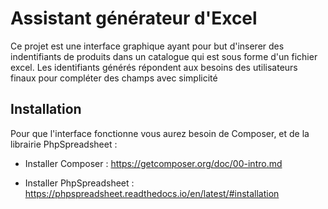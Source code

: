 # Assistant générateur d'Excel 
Ce projet est une interface graphique ayant pour but d'inserer des indentifiants de produits dans un catalogue qui est  sous forme d'un fichier excel. 
Les identifiants générés répondent aux besoins des utilisateurs finaux pour compléter des champs avec simplicité

## Installation
Pour que l'interface fonctionne vous aurez besoin de Composer, 
et de la librairie PhpSpreadsheet :

* Installer Composer : https://getcomposer.org/doc/00-intro.md

* Installer PhpSpreadsheet : https://phpspreadsheet.readthedocs.io/en/latest/#installation 


